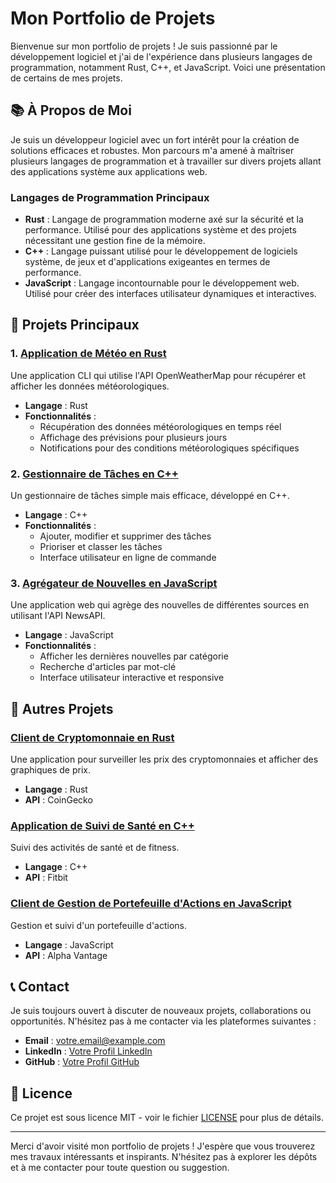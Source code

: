# Mon Portfolio de Projets

Bienvenue sur mon portfolio de projets ! Je suis passionné par le développement logiciel et j'ai de l'expérience dans plusieurs langages de programmation, notamment Rust, C++, et JavaScript. Voici une présentation de certains de mes projets.

## 📚 À Propos de Moi

Je suis un développeur logiciel avec un fort intérêt pour la création de solutions efficaces et robustes. Mon parcours m'a amené à maîtriser plusieurs langages de programmation et à travailler sur divers projets allant des applications système aux applications web. 

### Langages de Programmation Principaux

- **Rust** : Langage de programmation moderne axé sur la sécurité et la performance. Utilisé pour des applications système et des projets nécessitant une gestion fine de la mémoire.
- **C++** : Langage puissant utilisé pour le développement de logiciels système, de jeux et d'applications exigeantes en termes de performance.
- **JavaScript** : Langage incontournable pour le développement web. Utilisé pour créer des interfaces utilisateur dynamiques et interactives.

## 🌟 Projets Principaux

### 1. [Application de Météo en Rust](https://github.com/votreusername/weather_app)
Une application CLI qui utilise l'API OpenWeatherMap pour récupérer et afficher les données météorologiques.

- **Langage** : Rust
- **Fonctionnalités** :
  - Récupération des données météorologiques en temps réel
  - Affichage des prévisions pour plusieurs jours
  - Notifications pour des conditions météorologiques spécifiques

### 2. [Gestionnaire de Tâches en C++](https://github.com/votreusername/task_manager)
Un gestionnaire de tâches simple mais efficace, développé en C++.

- **Langage** : C++
- **Fonctionnalités** :
  - Ajouter, modifier et supprimer des tâches
  - Prioriser et classer les tâches
  - Interface utilisateur en ligne de commande

### 3. [Agrégateur de Nouvelles en JavaScript](https://github.com/votreusername/news_aggregator)
Une application web qui agrège des nouvelles de différentes sources en utilisant l'API NewsAPI.

- **Langage** : JavaScript
- **Fonctionnalités** :
  - Afficher les dernières nouvelles par catégorie
  - Recherche d'articles par mot-clé
  - Interface utilisateur interactive et responsive

## 🚀 Autres Projets

### [Client de Cryptomonnaie en Rust](https://github.com/votreusername/crypto_client)
Une application pour surveiller les prix des cryptomonnaies et afficher des graphiques de prix.

- **Langage** : Rust
- **API** : CoinGecko

### [Application de Suivi de Santé en C++](https://github.com/votreusername/health_tracker)
Suivi des activités de santé et de fitness.

- **Langage** : C++
- **API** : Fitbit

### [Client de Gestion de Portefeuille d'Actions en JavaScript](https://github.com/votreusername/stock_portfolio)
Gestion et suivi d'un portefeuille d'actions.

- **Langage** : JavaScript
- **API** : Alpha Vantage

## 📞 Contact

Je suis toujours ouvert à discuter de nouveaux projets, collaborations ou opportunités. N'hésitez pas à me contacter via les plateformes suivantes :

- **Email** : [votre.email@example.com](mailto:votre.email@example.com)
- **LinkedIn** : [Votre Profil LinkedIn](https://www.linkedin.com/in/votreprofil)
- **GitHub** : [Votre Profil GitHub](https://github.com/votreusername)

## 📝 Licence

Ce projet est sous licence MIT - voir le fichier [LICENSE](LICENSE) pour plus de détails.

---

Merci d'avoir visité mon portfolio de projets ! J'espère que vous trouverez mes travaux intéressants et inspirants. N'hésitez pas à explorer les dépôts et à me contacter pour toute question ou suggestion.
